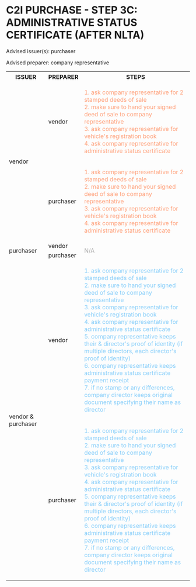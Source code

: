 # C2I PURCHASE - STEP 3C: ADMINISTRATIVE STATUS CERTIFICATE (AFTER NLTA)

Advised issuer(s): purchaser

Advised preparer: company representative

<table>
  <tr>
    <th>ISSUER</th>
    <th>PREPARER</th>
    <th>STEPS</th>
  </tr>

  <tr>
    <!-- ISSUER: vendor -->
    <!-- PREPARER: vendor -->
    <td rowspan="2">vendor</td>
    <td>vendor</td>
    <td style="color: lightsalmon;">
      <ol style="padding: 0; list-style-position: inside;">
        <li>ask company representative for 2 stamped deeds of sale</li>
        <li>make sure to hand your signed deed of sale to company representative</li>
        <li>ask company representative for vehicle's registration book</li>
        <li>ask company representative for administrative status certificate</li>
      </ol>
    </td>
  </tr>
  <tr>
    <!-- ISSUER: vendor -->
    <!-- PREPARER: purchaser -->
    <td>purchaser</td>
    <td style="color: lightsalmon;">
      <ol style="padding: 0; list-style-position: inside;">
        <li>ask company representative for 2 stamped deeds of sale</li>
        <li>make sure to hand your signed deed of sale to company representative</li>
        <li>ask company representative for vehicle's registration book</li>
        <li>ask company representative for administrative status certificate</li>
      </ol>
    </td>
  </tr>

  <tr>
    <!-- ISSUER: purchaser -->
    <!-- PREPARER: vendor -->
    <td rowspan="2">purchaser</td>
    <td>vendor</td>
    <td rowspan="2" style="color: darkgray;">
      N/A
    </td>
  </tr>
  <tr>
    <!-- ISSUER: purchaser -->
    <!-- PREPARER: purchaser -->
    <td>purchaser</td>
  </tr>

  <tr>
    <!-- ISSUER: vendor & purchaser -->
    <!-- PREPARER: vendor -->
    <td rowspan="2">vendor & purchaser</td>
    <td>vendor</td>
    <td style="color: lightskyblue;">
      <ol style="padding: 0; list-style-position: inside;">
        <li>ask company representative for 2 stamped deeds of sale</li>
        <li>make sure to hand your signed deed of sale to company representative</li>
        <li>ask company representative for vehicle's registration book</li>
        <li>ask company representative for administrative status certificate</li>
        <li>company representative keeps their & director's proof of identity (if multiple directors, each director's proof of identity)</li>
        <li>company representative keeps administrative status certificate payment receipt</li>
        <li>if no stamp or any differences, company director keeps original document specifying their name as director</li>
      </ol>
    </td>
  </tr>
  <tr>
    <!-- ISSUER: vendor & purchaser -->
    <!-- PREPARER: purchaser -->
    <td>purchaser</td>
    <td style="color: lightskyblue;">
      <ol style="padding: 0; list-style-position: inside;">
        <li>ask company representative for 2 stamped deeds of sale</li>
        <li>make sure to hand your signed deed of sale to company representative</li>
        <li>ask company representative for vehicle's registration book</li>
        <li>ask company representative for administrative status certificate</li>
        <li>company representative keeps their & director's proof of identity (if multiple directors, each director's proof of identity)</li>
        <li>company representative keeps administrative status certificate payment receipt</li>
        <li>if no stamp or any differences, company director keeps original document specifying their name as director</li>
      </ol>
    </td>
  </tr>
</table>
